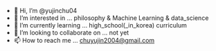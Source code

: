 - 👋 Hi, I’m @yujinchu04
- 👀 I’m interested in ... philosophy & Machine Learning & data_science
- 🌱 I’m currently learning ... high_school(_in_korea) curriculum
- 💞️ I’m looking to collaborate on ... not yet
- 📫 How to reach me ... chuyujin2004@gmail.com

<!---
yujinchu04/yujinchu04 is a ✨ special ✨ repository because its `README.md` (this file) appears on your GitHub profile.
You can click the Preview link to take a look at your changes.
--->
